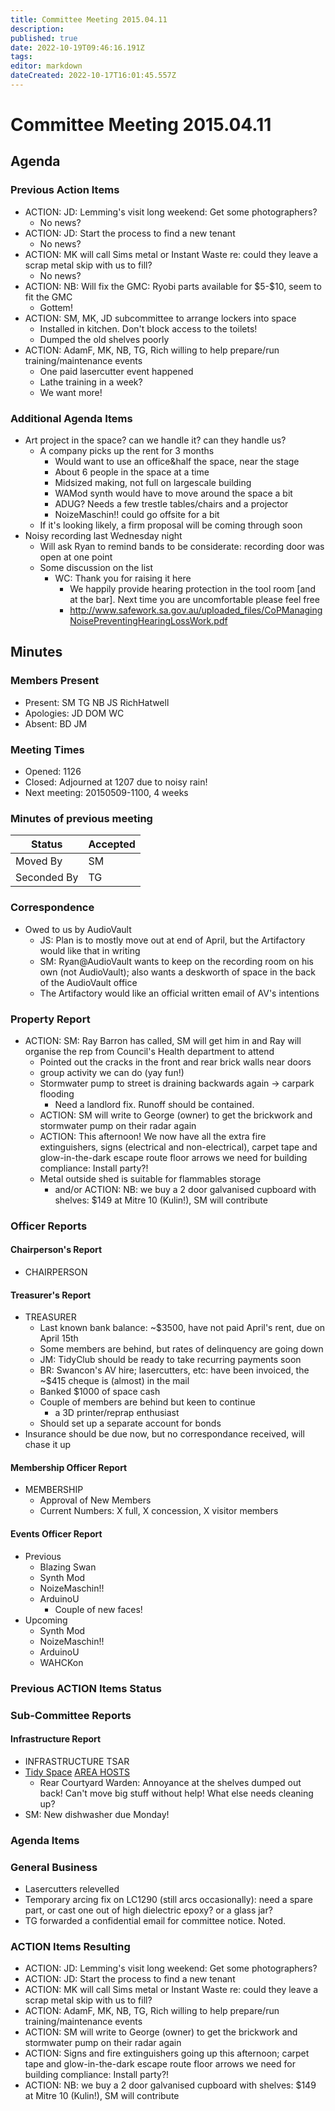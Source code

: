 ```yaml
---
title: Committee Meeting 2015.04.11
description: 
published: true
date: 2022-10-19T09:46:16.191Z
tags: 
editor: markdown
dateCreated: 2022-10-17T16:01:45.557Z
---
```


# Committee Meeting 2015.04.11

## Agenda

### Previous Action Items

-   ACTION: JD: Lemming's visit long weekend: Get some photographers?
    -   No news?
-   ACTION: JD: Start the process to find a new tenant
    -   No news?
-   ACTION: MK will call Sims metal or Instant Waste re: could they leave a scrap metal skip with us to fill?
    -   No news?
-   ACTION: NB: Will fix the GMC: Ryobi parts available for \$5-\$10, seem to fit the GMC
    -   Gottem!
-   ACTION: SM, MK, JD subcommittee to arrange lockers into space
    -   Installed in kitchen. Don't block access to the toilets!
    -   Dumped the old shelves poorly
-   ACTION: AdamF, MK, NB, TG, Rich willing to help prepare/run training/maintenance events
    -   One paid lasercutter event happened
    -   Lathe training in a week?
    -   We want more!

### Additional Agenda Items

-   Art project in the space? can we handle it? can they handle us?
    -   A company picks up the rent for 3 months
        -   Would want to use an office&half the space, near the stage
        -   About 6 people in the space at a time
        -   Midsized making, not full on largescale building
        -   WAMod synth would have to move around the space a bit
        -   ADUG? Needs a few trestle tables/chairs and a projector
        -   NoizeMaschin!! could go offsite for a bit
    -   If it's looking likely, a firm proposal will be coming through soon
-   Noisy recording last Wednesday night
    -   Will ask Ryan to remind bands to be considerate: recording door was open at one point
    -   Some discussion on the list
        -   WC: Thank you for raising it here
            -   We happily provide hearing protection in the tool room \[and at the bar\]. Next time you are uncomfortable please feel free
            -   <http://www.safework.sa.gov.au/uploaded_files/CoPManagingNoisePreventingHearingLossWork.pdf>

## Minutes

### Members Present

-   Present: SM TG NB JS RichHatwell
-   Apologies: JD DOM WC
-   Absent: BD JM

### Meeting Times

-   Opened: 1126
-   Closed: Adjourned at 1207 due to noisy rain!
-   Next meeting: 20150509-1100, 4 weeks

### Minutes of previous meeting

| Status      | Accepted |
|-------------|----------|
| Moved By    | SM       |
| Seconded By | TG       |

### Correspondence

-   Owed to us by AudioVault
    -   JS: Plan is to mostly move out at end of April, but the Artifactory would like that in writing
    -   SM: Ryan@AudioVault wants to keep on the recording room on his own (not AudioVault); also wants a deskworth of space in the back of the AudioVault office
    -   The Artifactory would like an official written email of AV's intentions

### Property Report

-   ACTION: SM: Ray Barron has called, SM will get him in and Ray will organise the rep from Council's Health department to attend
    -   Pointed out the cracks in the front and rear brick walls near doors
    -   group activity we can do (yay fun!)
    -   Stormwater pump to street is draining backwards again -\> carpark flooding
        -   Need a landlord fix. Runoff should be contained.
    -   ACTION: SM will write to George (owner) to get the brickwork and stormwater pump on their radar again
    -   ACTION: This afternoon! We now have all the extra fire extinguishers, signs (electrical and non-electrical), carpet tape and glow-in-the-dark escape route floor arrows we need for building compliance: Install party?!
    -   Metal outside shed is suitable for flammables storage
        -   and/or ACTION: NB: we buy a 2 door galvanised cupboard with shelves: \$149 at Mitre 10 (Kulin!), SM will contribute

### Officer Reports

#### Chairperson's Report

-   CHAIRPERSON

#### Treasurer's Report

-   TREASURER
    -   Last known bank balance: \~\$3500, have not paid April's rent, due on April 15th
    -   Some members are behind, but rates of delinquency are going down
    -   JM: TidyClub should be ready to take recurring payments soon
    -   BR: Swancon's AV hire; lasercutters, etc: have been invoiced, the \~\$415 cheque is (almost) in the mail
    -   Banked \$1000 of space cash
    -   Couple of members are behind but keen to continue
        -   a 3D printer/reprap enthusiast
    -   Should set up a separate account for bonds
-   Insurance should be due now, but no correspondance received, will chase it up

#### Membership Officer Report

-   MEMBERSHIP
    -   Approval of New Members
    -   Current Numbers: X full, X concession, X visitor members

#### Events Officer Report

-   Previous
    -   Blazing Swan
    -   Synth Mod
    -   NoizeMaschin!!
    -   ArduinoU
        -   Couple of new faces!
-   Upcoming
    -   Synth Mod
    -   NoizeMaschin!!
    -   ArduinoU
    -   WAHCKon

### Previous ACTION Items Status

### Sub-Committee Reports

#### Infrastructure Report

-   INFRASTRUCTURE TSAR
-   [Tidy Space](/tidyspace/) [AREA HOSTS](/areahosts/)
    -   Rear Courtyard Warden: Annoyance at the shelves dumped out back! Can't move big stuff without help! What else needs cleaning up?
-   SM: New dishwasher due Monday!

### Agenda Items

### General Business

-   Lasercutters relevelled
-   Temporary arcing fix on LC1290 (still arcs occasionally): need a spare part, or cast one out of high dielectric epoxy? or a glass jar?
-   TG forwarded a confidential email for committee notice. Noted.

### ACTION Items Resulting

-   ACTION: JD: Lemming's visit long weekend: Get some photographers?
-   ACTION: JD: Start the process to find a new tenant
-   ACTION: MK will call Sims metal or Instant Waste re: could they leave a scrap metal skip with us to fill?
-   ACTION: AdamF, MK, NB, TG, Rich willing to help prepare/run training/maintenance events
-   ACTION: SM will write to George (owner) to get the brickwork and stormwater pump on their radar again
-   ACTION: Signs and fire extinguishers going up this afternoon; carpet tape and glow-in-the-dark escape route floor arrows we need for building compliance: Install party?!
-   ACTION: NB: we buy a 2 door galvanised cupboard with shelves: \$149 at Mitre 10 (Kulin!), SM will contribute
